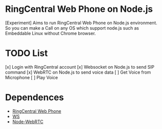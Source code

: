 # RingCentral Web Phone on Node.js

[Experiment] Aims to run RingCentral Web Phone on Node.js environment. So you can make a Call on any OS which support node.js such as Embeddable Linux without Chrome browser.

# TODO List

[x] Login with RingCentral account
[x] Websocket on Node.js to send SIP command
[x] WebRTC on Node.js to send voice data
[ ] Get Voice from Microphone
[ ] Play Voice

# Dependences

* [RingCentral Web Phone](https://github.com/ringcentral/ringcentral-web-phone)
* [WS](https://www.npmjs.com/package/ws)
* [Node-WebRTC](https://github.com/node-webrtc/node-webrtc)
